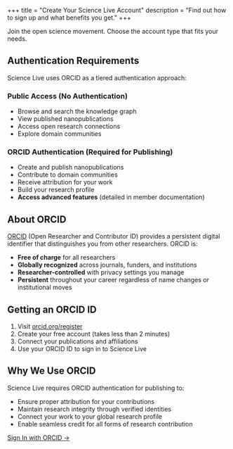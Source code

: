 +++
title = "Create Your Science Live Account"
description = "Find out how to sign up and what benefits you get."
+++

Join the open science movement. Choose the account type that fits your needs.

## Authentication Requirements

Science Live uses ORCID as a tiered authentication approach:

### Public Access (No Authentication)
- Browse and search the knowledge graph
- View published nanopublications
- Access open research connections
- Explore domain communities

### ORCID Authentication (Required for Publishing)
- Create and publish nanopublications
- Contribute to domain communities
- Receive attribution for your work
- Build your research profile
- **Access advanced features** (detailed in member documentation)

## About ORCID

[ORCID](https://orcid.org) (Open Researcher and Contributor ID) provides a persistent digital identifier that distinguishes you from other researchers. ORCID is:

- **Free of charge** for all researchers
- **Globally recognized** across journals, funders, and institutions
- **Researcher-controlled** with privacy settings you manage
- **Persistent** throughout your career regardless of name changes or institutional moves

## Getting an ORCID ID

1. Visit [orcid.org/register](https://orcid.org/register)
2. Create your free account (takes less than 2 minutes)
3. Connect your publications and affiliations
4. Use your ORCID ID to sign in to Science Live

## Why We Use ORCID

Science Live requires ORCID authentication for publishing to:
- Ensure proper attribution for your contributions
- Maintain research integrity through verified identities
- Connect your work to your global research profile
- Enable seamless credit for all forms of research contribution

[Sign In with ORCID →](https://sciencelive.netlify.app/)

